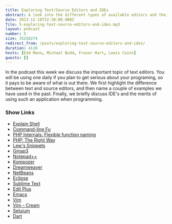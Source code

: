 ```yaml
---
title: Exploring Text/Source Editors and IDEs
abstract: A look into the different types of available editors and their feature sets.
date: 2013-12-18T22:30:00.000Z
file: 5-exploring-text-source-editors-and-ides.mp3
layout: podcast
number: 5
size: 35258274
redirect_from: /posts/exploring-text-source-editors-and-ides/
duration: 4110
hosts: [Edd Mann, Michael Budd, Fraser Hart, Lewis Cains]
guests: []
---
```


In the podcast this week we discuss the important topic of text editors.
You will be using one daily if you plan to get serious about your programing, so it pays to be aware of what is out there.
We first highlight the difference between text and source editors, and then name a couple of examples we have used in the past.
Finally, we briefly discuss IDE's and the merits of using such an application when programming.

### Show Links

- [Explain Shell](http://explainshell.com/)
- [Command-line Fu](http://www.commandlinefu.com/)
- [PHP Internals: Flexible function naming](http://news.php.net/php.internals/70691)
- [PHP: The Right Way](http://www.phptherightway.com/)
- [Lew's Snippets](http://lewssnippets.co.uk)
- [Gmap3](http://gmap3.net/en/)
- [Notepad++](http://notepad-plus-plus.org/)
- [Kompozer](http://www.kompozer.net/)
- [Dreamweaver](http://www.adobe.com/uk/products/dreamweaver.html)
- [NetBeans](http://netbeans.org/)
- [Eclipse](http://www.eclipse.org/)
- [Sublime Text](http://www.sublimetext.com/)
- [Edit Plus](http://www.editplus.com/)
- [Emacs](http://www.gnu.org/software/emacs/)
- [Vim](http://www.vim.org/)
- [Vim - Cream](http://cream.sourceforge.net/)
- [Seluium](http://www.seleniumhq.org/)
- [Dart](http://www.dartlang.org/)

